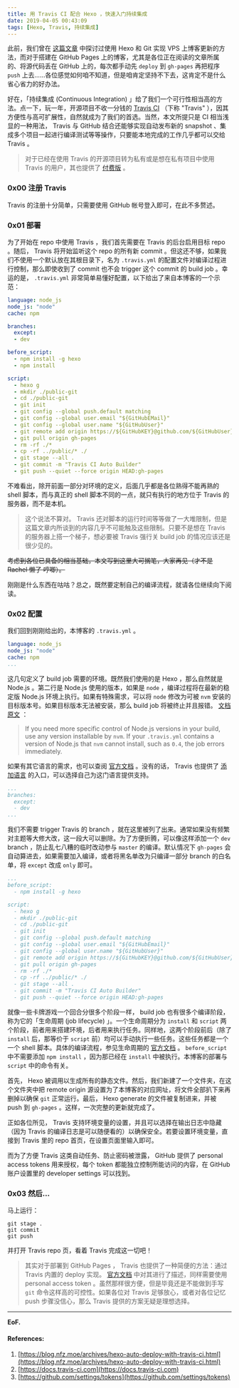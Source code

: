 ```yaml
---
title: 用 Travis CI 配合 Hexo ，快速入门持续集成
date: 2019-04-05 00:43:09
tags: [Hexo, Travis, 持续集成]
---
```


此前，我们曾在 [这篇文章](https://blog.stfw.info/hexo-completely-tutorial/) 中探讨过使用 Hexo 和 Git 实现 VPS 上博客更新的方法，而对于搭建在 GitHub Pages 上的博客，尤其是各位正在阅读的文章所属的、将源代码丢在 GitHub 上的，每次都手动先 `deploy` 到 `gh-pages` 再把程序 `push` 上去……各位感觉如何咱不知道，但是咱肯定坚持不下去，这肯定不是什么省心省力的好办法。

好在，「持续集成 (Continuous Integration) 」给了我们一个可行性相当高的方法。点一下，玩一年，开源项目不收一分钱的 [Travis CI](https://travis-ci.org) （下称 "Travis" ），因其方便性与高可扩展性，自然就成为了我们的首选。当然，本文所提只是 CI 相当浅显的一种用法， Travis 与 GitHub 结合还能够实现自动发布新的 snapshot 、集成多个项目一起进行编译测试等等操作，只要能本地完成的工作几乎都可以交给 Travis 。
<!-- more -->
> 对于已经在使用 Travis 的开源项目转为私有或是想在私有项目中使用 Travis 的用户，其也提供了 [付费版](https://travis-ci.com) 。

### 0x00 注册 Travis

Travis 的注册十分简单，只需要使用 GitHub 帐号登入即可，在此不多赘述。

### 0x01 部署

为了开始在 repo 中使用 Travis ，我们首先需要在 Travis 的后台启用目标 repo 。随后，  Travis 将开始监听这个 repo 的所有新 commit 。但这还不够，如果我们不使用一个默认放在其根目录下，名为 `.travis.yml` 的配置文件对编译过程进行控制，那么即使收到了 commit 也不会 trigger 这个 commit 的 build job 。幸运的是， `.travis.yml` 非常简单易懂好配置，以下给出了来自本博客的一个示范：

```yaml
language: node_js
node_js: "node"
cache: npm

branches:
  except:
  - dev

before_script:
  - npm install -g hexo
  - npm install

script:
  - hexo g
  - mkdir ./public-git
  - cd ./public-git
  - git init
  - git config --global push.default matching
  - git config --global user.email "${GitHubEMail}"
  - git config --global user.name "${GitHubUser}"
  - git remote add origin https://${GitHubKEY}@github.com/${GitHubUser}/Rachel-s-Blog.git
  - git pull origin gh-pages
  - rm -rf ./*
  - cp -rf ../public/* ./
  - git stage --all .
  - git commit -m "Travis CI Auto Builder"
  - git push --quiet --force origin HEAD:gh-pages
```

不难看出，除开前面一部分对环境的定义，后面几乎都是各位熟得不能再熟的 shell 脚本，而与真正的 shell 脚本不同的一点，就只有执行的地方位于 Travis 的服务器，而不是本机。

> 这个说法不算对。 Travis 还对脚本的运行时间等等做了一大堆限制，但是这篇文章内所谈到的内容几乎不可能触及这些限制。只要不是想在 Travis 的服务器上搭一个梯子，想必要被 Travis 强行关 build job 的情况应该还是很少见的。

~~考虑到各位已具备的相当基础，本文写到这里大可搁笔，大家再见（才不是 Rachel 懒了 哼唧）。~~

刚刚是什么东西在咕咕？总之，既然要定制自己的编译流程，就请各位继续向下阅读。

### 0x02 配置

我们回到刚刚给出的，本博客的 `.travis.yml` 。

```yaml
language: node_js
node_js: "node"
cache: npm
...
```

这几句定义了 build job 需要的环境。既然我们使用的是 Hexo ，那么自然就是 Node.js 。第二行是 Node.js 使用的版本，如果是 `node` ，编译过程将在最新的稳定版 Node.js 环境上执行。如果有特殊需求，可以将 `node` 修改为可被 `nvm` 安装的目标版本号。如果目标版本无法被安装，那么 build job 将被终止并且报错。 [文档原文](https://docs.travis-ci.com/user/languages/javascript-with-nodejs/) ：

> If you need more specific control of Node.js versions in your build, use any version installable by `nvm`. If your `.travis.yml` contains a version of Node.js that `nvm` cannot install, such as `0.4`, the job errors immediately.

如果有其它语言的需求，也可以查阅 [官方文档](https://docs.travis-ci.com/user/languages/) 。没有的话， Travis 也提供了 [添加语言](https://docs.travis-ci.com/user/languages/community-supported-languages/) 的入口，可以选择自己为这门语言提供支持。

```yaml
...
branches:
  except:
  - dev
...
```

我们不需要 trigger Travis 的 branch ，就在这里被列了出来。通常如果没有频繁对主题等大修大改，这一段大可以删除。为了方便折腾，可以像这样添加一个 `dev` branch ，防止乱七八糟的临时改动参与 `master` 的编译。默认情况下 `gh-pages` 会自动算进去，如果需要加入编译，或者将黑名单改为只编译一部分 branch 的白名单，将 `except` 改成 `only` 即可。

```yaml
...
before_script:
  - npm install -g hexo

script:
  - hexo g
  - mkdir ./public-git
  - cd ./public-git
  - git init
  - git config --global push.default matching
  - git config --global user.email "${GitHubEmail}"
  - git config --global user.name "${GitHubUser}"
  - git remote add origin https://${GitHubKEY}@github.com/${GitHubUser}/Rachel-s-Blog.git
  - git pull origin gh-pages
  - rm -rf ./*
  - cp -rf ../public/* ./
  - git stage --all .
  - git commit -m "Travis CI Auto Builder"
  - git push --quiet --force origin HEAD:gh-pages
```

就像一些卡牌游戏一个回合分很多个阶段一样， build job 也有很多个编译阶段，称为它的「生命周期 (job lifecycle) 」。一个生命周期分为 `install` 和 `script` 两个阶段，前者用来搭建环境，后者用来执行任务。同样地，这两个阶段前后（除了 `install` 后，那等价于 `script` 前）均可以手动执行一些任务。这些任务都是一个一个 shell 脚本。具体的编译流程，参见生命周期的 [官方文档](https://docs.travis-ci.com/user/job-lifecycle/) 。 `before_script` 中不需要添加 `npm install` ，因为那已经在 `install` 中被执行。本博客的部署与 `script` 中的命令有关。

首先， Hexo 被调用以生成所有的静态文件。然后，我们新建了一个文件夹，在这个文件夹中把 remote origin 源设置为了本博客的对应网址，将文件全部扒下来再删掉以确保 `git` 正常运行。最后， Hexo generate 的文件被复制进来，并被 push 到 `gh-pages` 。这样，一次完整的更新就完成了。

正如各位所见， Travis 支持环境变量的设置，并且可以选择在输出日志中隐藏（因为 Travis 的编译日志是可以随便看的）以确保安全。若要设置环境变量，直接到 Travis 里的 repo 首页，在设置页面里输入即可。

而为了方便 Travis 这类自动任务、防止密码被泄露， GitHub 提供了 personal access tokens 用来授权，每个 token 都能独立控制所能访问的内容，在 GitHub 账户设置里的 developer settings 可以找到。

### 0x03 然后…

马上运行：

```shell
git stage .
git commit
git push
```

并打开 Travis repo 页，看着 Travis 完成这一切吧！

> 其实对于部署到 GitHub Pages ， Travis 也提供了一种简便的方法：通过 Travis 内置的 deploy 实现。 [官方文档](https://docs.travis-ci.com/user/deployment/pages/) 中对其进行了描述，同样需要使用 personal access token 。虽然那样很方便，但是毕竟还是不能做到手写 `git` 命令这样高的可控性。如果各位对 Travis 足够放心，或者对各位记忆 push 步骤没信心，那么 Travis 提供的方案无疑是理想选择。

***

**EoF.**

#### References:

1. [https://blog.nfz.moe/archives/hexo-auto-deploy-with-travis-ci.html](https://blog.nfz.moe/archives/hexo-auto-deploy-with-travis-ci.html)
2. [https://docs.travis-ci.com](https://docs.travis-ci.com)
3. [https://github.com/settings/tokens](https://github.com/settings/tokens)
